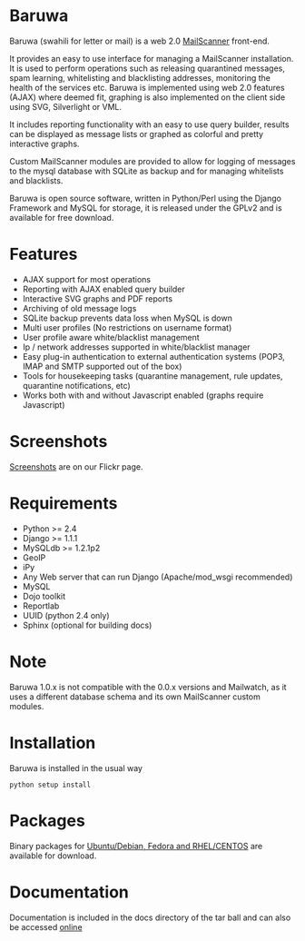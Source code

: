 

Baruwa
==
Baruwa (swahili for letter or mail) is a web 2.0 [MailScanner](http://www.mailscanner.info/ "")
front-end. 

It provides an easy to use interface for managing a MailScanner installation. It is used to
perform operations such as releasing quarantined messages, spam learning, whitelisting and 
blacklisting addresses, monitoring the health of the services etc. Baruwa is implemented 
using web 2.0 features (AJAX) where deemed fit, graphing is also implemented on the client
side using SVG, Silverlight or VML.

It includes reporting functionality with an easy to use query builder, results can be 
displayed as message lists or graphed as colorful and pretty interactive graphs.

Custom MailScanner modules are provided to allow for logging of messages to the mysql
database with SQLite as backup and for managing whitelists and blacklists.

Baruwa is open source software, written in Python/Perl using the Django Framework and 
MySQL for storage, it is released under the GPLv2 and is available for free download.


Features
==
+ AJAX support for most operations
+ Reporting with AJAX enabled query builder
+ Interactive SVG graphs and PDF reports
+ Archiving of old message logs
+ SQLite backup prevents data loss when MySQL is down
+ Multi user profiles (No restrictions on username format)
+ User profile aware white/blacklist management
+ Ip / network addresses supported in white/blacklist manager
+ Easy plug-in authentication to external authentication systems (POP3, IMAP and SMTP supported out of the box)
+ Tools for housekeeping tasks (quarantine management, rule updates, quarantine notifications, etc)
+ Works both with and without Javascript enabled (graphs require Javascript)


Screenshots
==
[Screenshots](http://www.flickr.com/photos/baruwa/ "Screenshots") are on our Flickr page.


Requirements
==
+ Python >= 2.4
+ Django >= 1.1.1
+ MySQLdb >= 1.2.1p2
+ GeoIP
+ iPy
+ Any Web server that can run Django (Apache/mod_wsgi recommended)
+ MySQL
+ Dojo toolkit
+ Reportlab
+ UUID (python 2.4 only)
+ Sphinx (optional for building docs)

Note
==
Baruwa 1.0.x is not compatible with the 0.0.x versions and Mailwatch, as it
uses a different database schema and its own MailScanner custom modules.


Installation
==
Baruwa is installed in the usual way

    python setup install


Packages
==
Binary packages for [Ubuntu/Debian, Fedora and RHEL/CENTOS](http://topdog-software.com/oss/baruwa/ "") 
are available for download.


Documentation
==
Documentation is included in the docs directory of the tar ball and can also be accessed 
[online](http://www.baruwa.org/)
